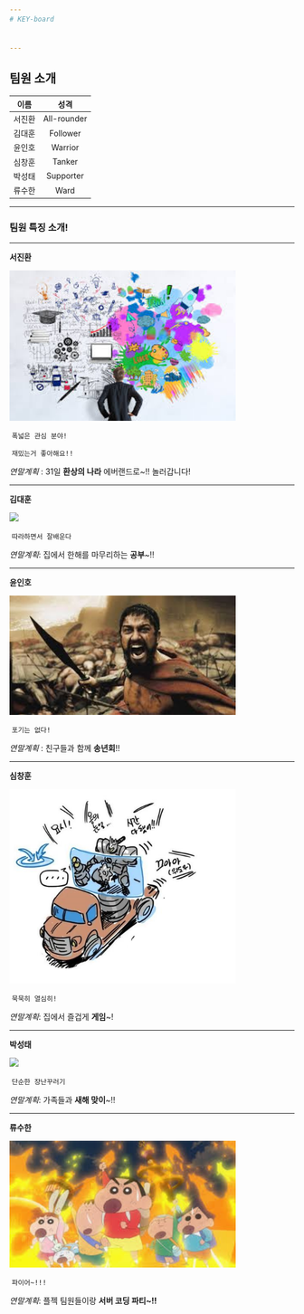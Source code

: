 ```yaml
---
# KEY-board


---
```

## 팀원 소개

|  이름  |    성격     |
| :----: | :---------: |
| 서진환 | All-rounder |
| 김대훈 |  Follower   |
| 윤인호 |   Warrior   |
| 심창훈 |   Tanker    |
| 박성태 |  Supporter  |
| 류수한 |    Ward     |

---
### 팀원  특징 소개!

---
**서진환**

<img src="./img/download_JPG.jpeg" width="400px" />

​								     `폭넓은 관심 분야!`

​								   `재밌는거 좋아해요!!`

*연말계획* : 31일 **환상의 나라** 에버랜드로~!! 놀러갑니다!

---
**김대훈**

<img src="./img/shutterstock_120767839.jpg" width="400px" />

​						    	        `따라하면서 잘배운다`	

*연말계획*: 집에서 한해를 마무리하는 **공부**~!!

---
**윤인호**

<img src="./img/download_1.jpeg" width="400px" />

​									`포기는 없다!`

*연말계획* : 친구들과 함께 **송년회**!!

---
**심창훈**

<img src="./img/download_PNG.png" width="400px" />

​							`묵묵히 열심히!`

*연말계획*: 집에서 즐겁게 **게임**~!



---
**박성태**

<img src="./img/1259993850FE392803.jpeg" width="400px" />

​									`단순한 장난꾸러기`

*연말계획*: 가족들과 **새해 맞이**~!! 

---
**류수한**

<img src="./img/download_2.jpeg" width="400px" />

​								 	`파이어~!!!`

*연말계획*: 플젝 팀원들이랑 **서버 코딩 파티~!!**
